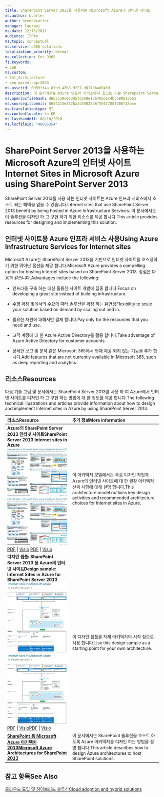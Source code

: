 ```yaml
---
title: SharePoint Server 2013을 사용하는 Microsoft Azure의 인터넷 사이트
ms.author: bcarter
author: brendacarter
manager: laurawi
ms.date: 12/15/2017
audience: ITPro
ms.topic: conceptual
ms.service: o365-solutions
localization_priority: Normal
ms.collection: Ent_O365
f1.keywords:
- CSH
ms.custom:
- Ent_Architecture
- seo-marvel-apr2020
ms.assetid: 0d93ff4a-8fbd-42b8-9227-d817dba0046d
description: 이 문서에서는 Azure 인프라 서비스에서 호스트 되는 Sharepoint Server 2013 인터넷 사이트를 디자인 및 구현 하기 위한 리소스를 제공 합니다.
ms.openlocfilehash: d663ca0c663d5fd3e8e13670bdec4bcb80613e51
ms.sourcegitcommit: 8634215e257ba2d49832a8f5947700fd00f18ece
ms.translationtype: MT
ms.contentlocale: ko-KR
ms.lasthandoff: 08/10/2020
ms.locfileid: "46606354"
---
```

# <a name="internet-sites-in-microsoft-azure-using-sharepoint-server-2013"></a><span data-ttu-id="1e271-103">SharePoint Server 2013을 사용하는 Microsoft Azure의 인터넷 사이트</span><span class="sxs-lookup"><span data-stu-id="1e271-103">Internet Sites in Microsoft Azure using SharePoint Server 2013</span></span>

 <span data-ttu-id="1e271-104">SharePoint Server 2013를 사용 하는 인터넷 사이트는 Azure 인프라 서비스에서 호스트 되는 혜택을 얻을 수 있습니다.</span><span class="sxs-lookup"><span data-stu-id="1e271-104">Internet sites that use SharePoint Server 2013 benefit by being hosted in Azure Infrastructure Services.</span></span> <span data-ttu-id="1e271-105">이 문서에서는이 솔루션을 디자인 하 고 구현 하기 위한 리소스를 제공 합니다.</span><span class="sxs-lookup"><span data-stu-id="1e271-105">This article provides resources for designing and implementing this solution.</span></span>
  
## <a name="using-azure-infrastructure-services-for-internet-sites"></a><span data-ttu-id="1e271-106">인터넷 사이트용 Azure 인프라 서비스 사용</span><span class="sxs-lookup"><span data-stu-id="1e271-106">Using Azure Infrastructure Services for Internet sites</span></span>

<span data-ttu-id="1e271-107">Microsoft Azure는 SharePoint Server 2013을 기반으로 인터넷 사이트를 호스팅하기 위한 뛰어난 옵션을 제공 합니다.</span><span class="sxs-lookup"><span data-stu-id="1e271-107">Microsoft Azure provides a compelling option for hosting Internet sites based on SharePoint Server 2013.</span></span> <span data-ttu-id="1e271-108">장점은 다음과 같습니다.</span><span class="sxs-lookup"><span data-stu-id="1e271-108">Advantages include the following:</span></span>
  
- <span data-ttu-id="1e271-109">인프라를 구축 하는 대신 훌륭한 사이트 개발에 집중 합니다.</span><span class="sxs-lookup"><span data-stu-id="1e271-109">Focus on developing a great site instead of building infrastructure.</span></span>
    
- <span data-ttu-id="1e271-110">수평 확장 및에서의 수요에 따라 솔루션을 확장 하는 유연성</span><span class="sxs-lookup"><span data-stu-id="1e271-110">Flexibility to scale your solution based on demand by scaling out and in.</span></span>
    
- <span data-ttu-id="1e271-111">필요한 자원에 대해서만 결제 합니다.</span><span class="sxs-lookup"><span data-stu-id="1e271-111">Pay only for the resources that you need and use.</span></span>
    
- <span data-ttu-id="1e271-112">고객 계정에 대 한 Azure Active Directory를 활용 합니다.</span><span class="sxs-lookup"><span data-stu-id="1e271-112">Take advantage of Azure Active Directory for customer accounts.</span></span>
    
- <span data-ttu-id="1e271-113">상세한 보고 및 분석 같은 Microsoft 365에서 현재 제공 되지 않는 기능을 추가 합니다.</span><span class="sxs-lookup"><span data-stu-id="1e271-113">Add features that are not currently available in Microsoft 365, such as deep reporting and analytics.</span></span>
    
## <a name="resources"></a><span data-ttu-id="1e271-114">리소스</span><span class="sxs-lookup"><span data-stu-id="1e271-114">Resources</span></span>

<span data-ttu-id="1e271-115">다음 기술 그림 및 문서에서는 SharePoint Server 2013를 사용 하 여 Azure에서 인터넷 사이트를 디자인 하 고 구현 하는 방법에 대 한 정보를 제공 합니다.</span><span class="sxs-lookup"><span data-stu-id="1e271-115">The following technical illustrations and articles provide information about how to design and implement Internet sites in Azure by using SharePoint Server 2013.</span></span>
  
|<span data-ttu-id="1e271-116">**리소스**</span><span class="sxs-lookup"><span data-stu-id="1e271-116">**Resource**</span></span>|<span data-ttu-id="1e271-117">**추가 정보**</span><span class="sxs-lookup"><span data-stu-id="1e271-117">**More information**</span></span>|
|:-----|:-----|
|<span data-ttu-id="1e271-118">**Azure의 SharePoint Server 2013 인터넷 사이트**</span><span class="sxs-lookup"><span data-stu-id="1e271-118">**SharePoint Server 2013 Internet sites in Azure**</span></span> <br/> <span data-ttu-id="1e271-119">[![SharePoint를 사용한 Azure의 인터넷 사이트 이미지](media/MS-AZ-SPInternetSites.jpg)          ](https://go.microsoft.com/fwlink/p/?LinkId=392552)</span><span class="sxs-lookup"><span data-stu-id="1e271-119">[![Image of Internet sites in Azure using SharePoint](media/MS-AZ-SPInternetSites.jpg)          ](https://go.microsoft.com/fwlink/p/?LinkId=392552)</span></span> <br/> <span data-ttu-id="1e271-120">[PDF](https://go.microsoft.com/fwlink/p/?LinkId=392552) \| [          ](https://go.microsoft.com/fwlink/p/?LinkId=392551) [Visio](https://go.microsoft.com/fwlink/p/?LinkId=392551)  </span><span class="sxs-lookup"><span data-stu-id="1e271-120">[PDF](https://go.microsoft.com/fwlink/p/?LinkId=392552)  \| [          ](https://go.microsoft.com/fwlink/p/?LinkId=392551)[Visio](https://go.microsoft.com/fwlink/p/?LinkId=392551)</span></span> <br/> |<span data-ttu-id="1e271-121">이 아키텍처 모델에서는 주요 디자인 작업과 Azure의 인터넷 사이트에 대 한 권장 아키텍처 선택 사항에 대해 설명 합니다.</span><span class="sxs-lookup"><span data-stu-id="1e271-121">This architecture model outlines key design activities and recommended architecture choices for Internet sites in Azure.</span></span>  <br/> |
|<span data-ttu-id="1e271-122">**디자인 샘플: SharePoint Server 2013 용 Azure의 인터넷 사이트**</span><span class="sxs-lookup"><span data-stu-id="1e271-122">**Design sample: Internet Sites in Azure for SharePoint Server 2013**</span></span> <br/> <span data-ttu-id="1e271-123">[![디자인 샘플 이미지: SharePoint 2013용 Microsoft Azure의 인터넷 사이트](media/MS-AZ-InternetSitesDesignSample.jpg)          ](https://go.microsoft.com/fwlink/p/?LinkId=392549)</span><span class="sxs-lookup"><span data-stu-id="1e271-123">[![Image of the Design sample: Internet sites in Microsoft Azure for SharePoint 2013](media/MS-AZ-InternetSitesDesignSample.jpg)          ](https://go.microsoft.com/fwlink/p/?LinkId=392549)</span></span> <br/> <span data-ttu-id="1e271-124">[PDF](https://go.microsoft.com/fwlink/p/?LinkId=392549)  \| [Visio](https://go.microsoft.com/fwlink/p/?LinkId=392548)</span><span class="sxs-lookup"><span data-stu-id="1e271-124">[PDF](https://go.microsoft.com/fwlink/p/?LinkId=392549)  \| [Visio](https://go.microsoft.com/fwlink/p/?LinkId=392548)</span></span> <br/> |<span data-ttu-id="1e271-125">이 디자인 샘플을 자체 아키텍처의 시작 점으로 사용 합니다.</span><span class="sxs-lookup"><span data-stu-id="1e271-125">Use this design sample as a starting point for your own architecture.</span></span>  <br/> |
|<span data-ttu-id="1e271-126">**[SharePoint 용 Microsoft Azure 아키텍처 2013](microsoft-azure-architectures-for-sharepoint-2013.md)**</span><span class="sxs-lookup"><span data-stu-id="1e271-126">**[Microsoft Azure Architectures for SharePoint 2013](microsoft-azure-architectures-for-sharepoint-2013.md)**</span></span> <br/> |<span data-ttu-id="1e271-127">이 문서에서는 SharePoint 솔루션을 호스트 하도록 Azure 아키텍처를 디자인 하는 방법을 설명 합니다.</span><span class="sxs-lookup"><span data-stu-id="1e271-127">This article describes how to design Azure architectures to host SharePoint solutions.</span></span>  <br/> |

## <a name="see-also"></a><span data-ttu-id="1e271-128">참고 항목</span><span class="sxs-lookup"><span data-stu-id="1e271-128">See Also</span></span>

[<span data-ttu-id="1e271-129">클라우드 도입 및 하이브리드 솔루션</span><span class="sxs-lookup"><span data-stu-id="1e271-129">Cloud adoption and hybrid solutions</span></span>](cloud-adoption-and-hybrid-solutions.yml)



